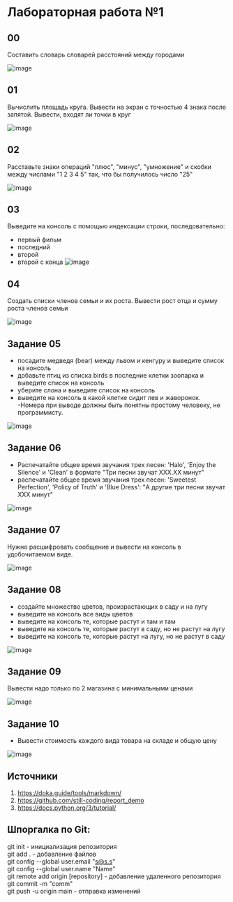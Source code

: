 # Лабораторная работа №1
## 00
Составить словарь словарей расстояний между городами

![image](https://github.com/user-attachments/assets/e02c285c-4bf8-4691-a12e-8c7ab0c53a38)

## 01
Вычислить площадь круга. Вывести на экран с точностью 4 знака после запятой. Вывести, входят ли точки в круг

![image](https://github.com/user-attachments/assets/0ad498c9-e723-40ad-98f4-aeca50997251)

## 02
Расставьте знаки операций "плюс", "минус", "умножение" и скобки между числами "1 2 3 4 5" так, что бы получилось число "25"

![image](https://github.com/user-attachments/assets/598d88e5-709f-4a77-8ae1-ac8c2b357b16)

## 03
Выведите на консоль с помощью индексации строки, последовательно:
- первый фильм
- последний
- второй
- второй с конца
![image](https://github.com/user-attachments/assets/81be0752-f362-4c03-bc01-93d4bb77e839)

## 04
Создать списки членов семьи и их роста. Вывести рост отца и сумму роста членов семьи

![image](https://github.com/user-attachments/assets/be02cdba-0ebe-4e0f-bb22-25b44dde7adc)

## Задание 05
- посадите медведя (bear) между львом и кенгуру и выведите список на консоль
- добавьте птиц из списка birds в последние клетки зоопарка и выведите список на консоль
- уберите слона и выведите список на консоль
- выведите на консоль в какой клетке сидит лев и жаворонок.
-Номера при выводе должны быть понятны простому человеку, не программисту.

![image](https://github.com/user-attachments/assets/c300524e-0bf0-43b3-8fba-e18213aa3a95)

## Задание 06
- Распечатайте общее время звучания трех песен: 'Halo', 'Enjoy the Silence' и 'Clean' в формате "Три песни звучат ХХХ.XX минут"
- распечатайте общее время звучания трех песен: 'Sweetest Perfection', 'Policy of Truth' и 'Blue Dress': "А другие три песни звучат ХХХ минут"

![image](https://github.com/user-attachments/assets/29ef2877-785e-442f-a9c5-0d50d6896680)

## Задание 07
Нужно расшифровать сообщение и вывести на консоль в удобочитаемом виде.

![image](https://github.com/user-attachments/assets/5fcaf06a-b462-41cc-9edd-809b3995632c)

## Задание 08
- создайте множество цветов, произрастающих в саду и на лугу
- выведите на консоль все виды цветов
- выведите на консоль те, которые растут и там и там
- выведите на консоль те, которые растут в саду, но не растут на лугу
- выведите на консоль те, которые растут на лугу, но не растут в саду

![image](https://github.com/user-attachments/assets/89b5d691-049b-493b-9c04-4052b5650d7e)

## Задание 09
Вывести надо только по 2 магазина с минимальными ценами

![image](https://github.com/user-attachments/assets/84fdaa80-10bf-4a2c-94e5-9ccd89cab8ef)

## Задание 10
- Вывести стоимость каждого вида товара на складе и общую цену

![image](https://github.com/user-attachments/assets/c91e86dd-d73b-47ae-ad13-f073ee11ca15)

## Источники
1. https://doka.guide/tools/markdown/
2. https://github.com/still-coding/report_demo
3. https://docs.python.org/3/tutorial/
## Шпоргалка по Git:

​git init - инициализация репозитория  
git add . - добавление файлов  
git config --global user.email "s@s.s"  
git config --global user.name "Name"  
git remote add origin [repository] - добавление удаленного репозитория  
git commit -m "comm"  
git push -u origin main - отправка изменений

